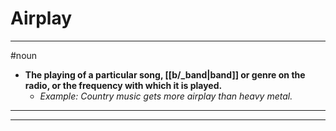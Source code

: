 # Airplay
---
#noun
- **The playing of a particular song, [[b/_band|band]] or genre on the radio, or the frequency with which it is played.**
	- _Example: Country music gets more airplay than heavy metal._
---
---
